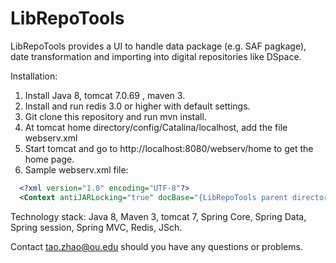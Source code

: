 # LibRepoTools
LibRepoTools provides a UI to handle data package (e.g. SAF pagkage), date transformation and importing into digital repositories like DSpace. 

Installation:

1. Install Java 8, tomcat 7.0.69 <do NOT use very old version>, maven 3.
2. Install and run redis 3.0 or higher with default settings.
3. Git clone this repository and run mvn install.
4. At tomcat home directory/config/Catalina/localhost, add the file webserv.xml
5. Start tomcat and go to http://localhost:8080/webserv/home to get the home page.
6. Sample webserv.xml file:
```xml
  <?xml version="1.0" encoding="UTF-8"?>
  <Context antiJARLocking="true" docBase="{LibRepoTools parent directory}/LibRepoTools/shareokdata/webserv/target/webserv-1.0-SNAPSHOT" path="/webserv"/>
  ```


Technology stack:
Java 8, Maven 3, tomcat 7, Spring Core, Spring Data, Spring session, Spring MVC, Redis, JSch.

Contact tao.zhao@ou.edu should you have any questions or problems.
